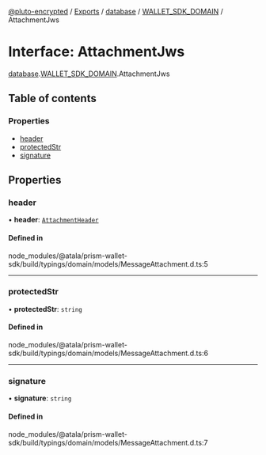 [@pluto-encrypted](../README.md) / [Exports](../modules.md) / [database](../modules/database-1.md) / [WALLET\_SDK\_DOMAIN](../modules/database-1.WALLET_SDK_DOMAIN.md) / AttachmentJws

# Interface: AttachmentJws

[database](../modules/database-1.md).[WALLET\_SDK\_DOMAIN](../modules/database-1.WALLET_SDK_DOMAIN.md).AttachmentJws

## Table of contents

### Properties

- [header](database-1.WALLET_SDK_DOMAIN.AttachmentJws.md#header)
- [protectedStr](database-1.WALLET_SDK_DOMAIN.AttachmentJws.md#protectedstr)
- [signature](database-1.WALLET_SDK_DOMAIN.AttachmentJws.md#signature)

## Properties

### header

• **header**: [`AttachmentHeader`](database-1.WALLET_SDK_DOMAIN.AttachmentHeader.md)

#### Defined in

node_modules/@atala/prism-wallet-sdk/build/typings/domain/models/MessageAttachment.d.ts:5

___

### protectedStr

• **protectedStr**: `string`

#### Defined in

node_modules/@atala/prism-wallet-sdk/build/typings/domain/models/MessageAttachment.d.ts:6

___

### signature

• **signature**: `string`

#### Defined in

node_modules/@atala/prism-wallet-sdk/build/typings/domain/models/MessageAttachment.d.ts:7
